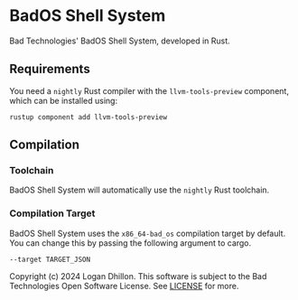 # BadOS Shell System

Bad Technologies' BadOS Shell System, developed in Rust.

## Requirements

You need a `nightly` Rust compiler with the `llvm-tools-preview` component, which can be installed using:

```
rustup component add llvm-tools-preview
```

## Compilation

### Toolchain

BadOS Shell System will automatically use the `nightly` Rust toolchain.

### Compilation Target

BadOS Shell System uses the `x86_64-bad_os` compilation target by default. You can change this by passing the following argument to cargo.
```
--target TARGET_JSON
```

Copyright (c) 2024 Logan Dhillon.
This software is subject to the Bad Technologies Open Software License. See [LICENSE](LICENSE) for more.
